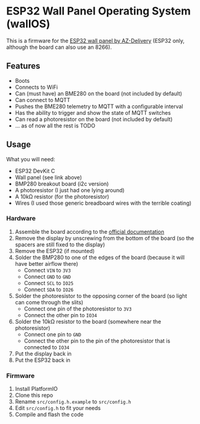 # ESP32 Wall Panel Operating System (wallOS)

This is a firmware for the [ESP32 wall panel by AZ-Delivery](https://az-delivery.de/products/az-touch-wandgehauseset-mit-2-8-zoll-touchscreen-fur-esp8266-und-esp32) (ESP32 only, although the board can also use an 8266).

## Features

- Boots
- Connects to WiFi
- Can (must have) an BME280 on the board (not included by default)
- Can connect to MQTT
- Pushes the BME280 telemetry to MQTT with a configurable interval
- Has the ability to trigger and show the state of MQTT switches
- Can read a photoresistor on the board (not included by default)
- ... as of now all the rest is TODO

## Usage

What you will need:
- ESP32 DevKit C
- Wall panel (see link above)
- BMP280 breakout board (i2c version) 
- A photoresistor (I just had one lying around)
- A 10kΩ resistor (for the photoresistor)
- Wires (I used those generic breadboard wires with the terrible coating)

### Hardware

1. Assemble the board according to the [official documentation](https://az-delivery.de/en/products/az-touch-wandgehauseset-mit-2-8-zoll-touchscreen-fur-esp8266-und-esp32-1?_pos=3&_sid=ac340f8d4&_ss=r)
2. Remove the display by unscrewing from the bottom of the board (so the spacers are still fixed to the display)
3. Remove the ESP32 (if mounted)
4. Solder the BMP280 to one of the edges of the board (because it will have better airflow there)
    - Connect `VIN` to `3V3` 
    - Connect `GND` to `GND`
    - Connect `SCL` to `IO25`
    - Connect `SDA` to `IO26`
5. Solder the photoresistor to the opposing corner of the board (so light can come through the slits)
    - Connect one pin of the photoresistor to `3V3` 
    - Connect the other pin to `IO34`
6. Solder the 10kΩ resistor to the board (somewhere near the photoresistor)
    - Connect one pin to `GND`
    - Connect the other pin to the pin of the photoresistor that is connected to `IO34`
7. Put the display back in
8. Put the ESP32 back in

### Firmware

1. Install PlatformIO
2. Clone this repo
3. Rename `src/config.h.example` to `src/config.h`
4. Edit `src/config.h` to fit your needs
5. Compile and flash the code
